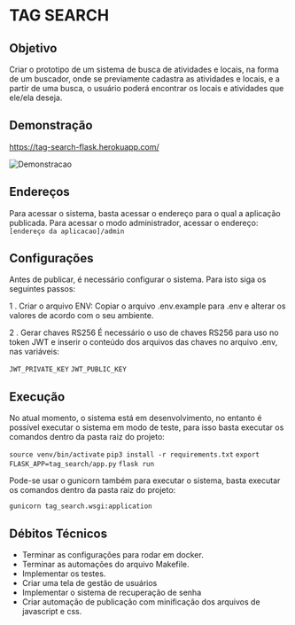 # TAG SEARCH #

## Objetivo ##

Criar o prototipo de um sistema de busca de atividades e locais, na forma de um buscador, onde se previamente cadastra as atividades e locais, e a partir de uma busca, o usuário poderá encontrar os locais e atividades que ele/ela deseja.

## Demonstração ##

https://tag-search-flask.herokuapp.com/

![Demonstracao](https://i.ibb.co/Y2Vg64S/tag-search-Handbrake.gif)

## Endereços ##

Para acessar o sistema, basta acessar o endereço para o qual a aplicação publicada.
Para acessar o modo administrador, acessar o endereço:`[endereço da aplicacao]/admin`

## Configurações ##

Antes de publicar, é necessário configurar o sistema. Para isto siga os seguintes passos:

1 . Criar o arquivo ENV:
Copiar o arquivo .env.example para .env e alterar os valores de acordo com o seu ambiente.

2 . Gerar chaves RS256
É necessário o uso de chaves RS256 para uso no token JWT e inserir o conteúdo dos arquivos das chaves no arquivo .env, nas variáveis:

``JWT_PRIVATE_KEY``
``JWT_PUBLIC_KEY``

## Execução ##

No atual momento, o sistema está em desenvolvimento, no entanto é possível executar o sistema em modo de teste, para isso basta executar os comandos dentro da pasta raiz do projeto:

``source venv/bin/activate``
``pip3 install -r requirements.txt``
``export FLASK_APP=tag_search/app.py``
``flask run``

Pode-se usar o gunicorn também para executar o sistema, basta executar os comandos dentro da pasta raiz do projeto:

``gunicorn tag_search.wsgi:application``

## Débitos Técnicos ##

*   Terminar as configurações para rodar em docker.
*   Terminar as automações do arquivo Makefile.
*   Implementar os testes.
*   Criar uma tela de gestão de usuários
*   Implementar o sistema de recuperação de senha
*   Criar automação de publicação com minificação dos arquivos de javascript e css.





